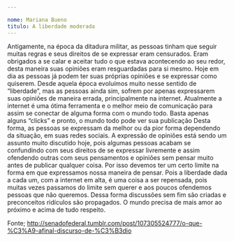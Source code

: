 ```yaml
---

nome: Mariana Bueno 
titulo: A liberdade moderada
---
```


Antigamente, na época da ditadura militar, as pessoas tinham que seguir muitas regras e seus direitos de se expressar eram censurados. Eram obrigados a se calar e aceitar tudo o que estava acontecendo ao seu redor, desta maneira suas opiniões eram resguardadas para si mesmo.
Hoje em dia as pessoas já podem ter suas próprias opiniões e se expressar como quiserem. Desde aquela época evoluímos muito nesse sentido de “liberdade”, mas as pessoas ainda sim, sofrem por apenas expressarem suas opiniões de maneira errada, principalmente na internet. 
Atualmente a internet é uma ótima ferramenta e o melhor meio de comunicação para assim se conectar de alguma forma com o mundo todo. Basta apenas alguns “clicks” e pronto, o mundo todo pode ver sua publicação Desta forma, as pessoas se expressam da melhor ou da pior forma dependendo da situação, em suas redes sociais. 
A expressão de opiniões está sendo um assunto muito discutido hoje, pois algumas pessoas acabam se confundindo com seus direitos de se expressar livremente e assim ofendendo outras com seus pensamentos e opiniões sem pensar muito antes de publicar qualquer coisa.
Por isso devemos ter um certo limite na forma em que expressamos nossa maneira de pensar. Pois a liberdade dada a cada um, com a internet em alta, é uma coisa a ser repensada, pois muitas vezes passamos do limite sem querer e aos poucos ofendemos pessoas que não queremos. Dessa forma  discussões sem fim  são criadas e preconceitos ridículos são propagados. O mundo precisa de mais amor ao próximo e acima de tudo respeito.

Fonte; http://senadofederal.tumblr.com/post/107305524777/o-que-%C3%A9-afinal-discurso-de-%C3%B3dio

